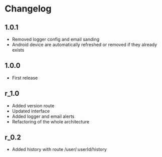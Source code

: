 # Changelog

## 1.0.1

- Removed logger config and email sanding
- Android device are automatically refreshed or removed if they already exists

## 1.0.0

- First release

## r_1.0

- Added version route
- Updated interface
- Added logger and email alerts
- Refactoring of the whole architecture

## r_0.2

- Added history with route /user/:userId/history